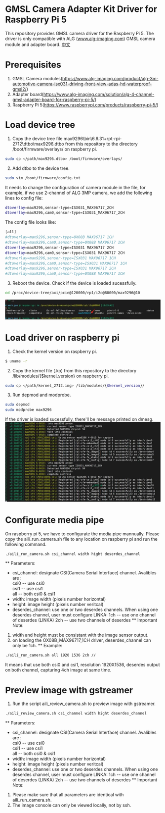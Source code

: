 GMSL Camera Adapter Kit Driver for Raspberry Pi 5
====================================  
This repository provides GMSL camera driver for the Raspberry Pi 5. The driver is only compatible with ALG (www.alg-imaging.com) GMSL camera module and adapter board. 
[中文](./README_CN.md)

# Prerequisites
1. GMSL Camera modules(https://www.alg-imaging.com/product/alg-3m-automotive-camera-isx031-driving-front-view-adas-hd-waterproof-gmsl2/)  
2. Adapter board(https://www.alg-imaging.com/solution/alg-4-channel-gmsl-adapter-board-for-raspberry-pi-5/)  
3. Raspberry Pi 5(https://www.raspberrypi.com/products/raspberry-pi-5/)  

# Load device tree
1. Copy the device tree file max9296\bin\6.6.31+rpt-rpi-2712\dtbo\max9296.dtbo from this repository to the directory /boot/firmware/overlays/ on raspberry pi.  
```bash
sudo cp </path/max9296.dtbo> /boot/firmware/overlays/
```
2. Add dtbo to the device tree.  
```bash
sudo vim /boot/firmware/config.txt
```
It needs to change the configuration of camera module in the file, for example, if we use 2-channel of ALG 3MP camera, we add the following lines to config file:   
```bash
dtoverlay=max9296,sensor-type=ISX031_MAX96717_2CH
dtoverlay=max9296,cam0,sensor-type=ISX031_MAX96717_2CH
```
The config file looks like:  
```bash
[all]
#dtoverlay=max9296,sensor-type=0X08B MAX96717 1CH
#dtoverlay=max9296,cam0,sensor-type=0X08B MAX96717 1CH
dtoverlay=max9296,sensor-type=ISX031 MAX96717 2CH
dtoverlay=max9296,cam0,sensor-type=ISX031 MAX96717 2CH
#dtoverlay=max9296,sensor-type=ISX031 MAX96717 1CH
#dtoverlay=max9296,cam0,sensor-type=ISX031 MAX96717 1CH
#dtoverlay=max9296,sensor-type=ISX031 MAX96717 2CH
#dtoverlay=max9296,cam0,sensor-type=0X08B MAX96717 1CH
```
3. Reboot the device. Check if the device is loaded sucessfully.  
```bash
cd /proc/device-tree/axi/pcie@120000/rp1/i2c@80000/max9296@10
```
![check device](image.png)

# Load driver on raspberry pi
1. Check the kernel version on raspberry pi.   
```bash
$ uname -r
```
2. Copy the kernel file (.ko) from this repository to the directory /lib/modules/{$kernel_version} on raspberry pi.  
```bash
sudo cp </path/kernel_2712.img> /lib/modules/{$kernel_version}/
```
3. Run depmod and modprobe.  
```bash
sudo depmod
sudo modprobe max9296
```
If the driver is loaded sucessfully, there'll be message printed on dmesg.  
![dmesg print](image-1.png)

# Configurate media pipe
On raspberry pi 5, we have to configurate the media pipe mannually. Please copy the aili_run_camera.sh file to any location on raspberry pi and run the following command.  
```bash
./aili_run_camera.sh csi_channel width hight deserdes_channel
```
** Parameters:
- csi_channel: designate CSI(Camera Serial Interface) channel. Avalibles are :  
  csi0 -- use csi0  
  csi1 -- use csi1  
  all  -- both csi0 & csi1  
- width: image width (pixels number horizontal)  
- height: image height (pixels number veritcal)  
- deserdes_channel: use one or two deserdes channels. When using one deserdes channel, user must configure LINKA:
  1ch -- use one channel of deserdes (LINKA)
  2ch -- use two channels of deserdes
** Important Note:  
1) width and height must be consistant with the image sensor output.  
2) on loading the OX08B_MAX96717_1CH driver, deserdes_channel can only be 1ch. 
** Example:  
```bash
./aili_run_camera.sh all 1920 1536 2ch //
```
It means that use both csi0 and csi1, resolution 1920X1536, deserdes output on both channel, capturing 4ch image at same time.  

# Preview image with gstreamer
1. Run the script aili_review_camera.sh to preview image with gstreamer.  
```bash
./aili_review_camera.sh csi_channel width hight deserdes_channel
```
** Parameters:
- csi_channel: designate CSI(Camera Serial Interface) channel. Avalibles are :  
  csi0 -- use csi0  
  csi1 -- use csi1  
  all  -- both csi0 & csi1  
- width: image width (pixels number horizontal)  
- height: image height (pixels number veritcal)  
- deserdes_channel: use one or two deserdes channels. When using one deserdes channel, user must configure LINKA:
  1ch -- use one channel of deserdes (LINKA)
  2ch -- use two channels of deserdes
** Important Note:  
1) Please make sure that all parameters are identical with aili_run_camera.sh.  
2) The image console can only be viewed locally, not by ssh.   